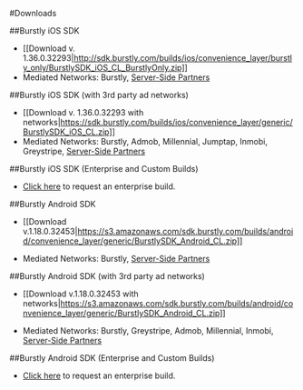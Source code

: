 #Downloads

##Burstly iOS SDK
* [[Download v. 1.36.0.32293|http://sdk.burstly.com/builds/ios/convenience_layer/burstly_only/BurstlySDK_iOS_CL_BurstlyOnly.zip]]
* Mediated Networks: Burstly, [Server-Side Partners](https://www.burstly.com/home/networksupport)

##Burstly iOS SDK (with 3rd party ad networks)
* [[Download v. 1.36.0.32293 with networks|https://sdk.burstly.com/builds/ios/convenience_layer/generic/BurstlySDK_iOS_CL.zip]]
* Mediated Networks: Burstly, Admob, Millennial, Jumptap, Inmobi, Greystripe, [Server-Side Partners](https://www.burstly.com/home/networksupport)

##Burstly iOS SDK (Enterprise and Custom Builds)
* [Click here](https://docs.google.com/a/burstly.com/spreadsheet/viewform?formkey=dDRTZXAxSDJ4YW9PV1RNcTc5VDRPWnc6MQ) to request an enterprise build.

##Burstly Android SDK
- [[Download v.1.18.0.32453|https://s3.amazonaws.com/sdk.burstly.com/builds/android/convenience_layer/generic/BurstlySDK_Android_CL.zip]]
* Mediated Networks: Burstly, [Server-Side Partners](https://www.burstly.com/home/networksupport)

##Burstly Android SDK (with 3rd party ad networks)
- [[Download v.1.18.0.32453 with networks|https://s3.amazonaws.com/sdk.burstly.com/builds/android/convenience_layer/generic/BurstlySDK_Android_CL.zip]]
* Mediated Networks: Burstly, Greystripe, Admob, Millennial, Inmobi, [Server-Side Partners](https://www.burstly.com/home/networksupport)

##Burstly Android SDK (Enterprise and Custom Builds)
* [Click here](https://docs.google.com/a/burstly.com/spreadsheet/viewform?formkey=dDRTZXAxSDJ4YW9PV1RNcTc5VDRPWnc6MQ) to request an enterprise build.